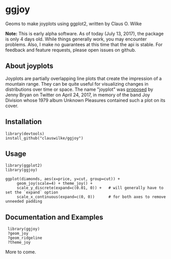 # ggjoy
Geoms to make joyplots using ggplot2, written by Claus O. Wilke

**Note:** This is early alpha software. As of today (July 13, 2017), the package is only 4 days old. While things generally work, you may encounter problems. Also, I make no guarantees at this time that the api is stable. For feedback and feature requests, please open issues on github.

## About joyplots

Joyplots are partially overlapping line plots that create the impression of a mountain range. They can be quite useful for visualizing changes in distributions over time or space. The name "joyplot" was [proposed](
https://twitter.com/JennyBryan/status/856674638981550080) by Jenny Bryan on Twitter on April 24, 2017, in memory of the band Joy Division whose 1979 album Unknown Pleasures contained such a plot on its cover. 

## Installation

    library(devtools)
    install_github("clauswilke/ggjoy")

## Usage

    library(ggplot2)
    library(ggjoy)
    
    ggplot(diamonds, aes(x=price, y=cut, group=cut)) +
         geom_joy(scale=4) + theme_joy() +
         scale_y_discrete(expand=c(0.01, 0)) +   # will generally have to set the `expand` option
         scale_x_continuous(expand=c(0, 0))      # for both axes to remove unneeded padding
 
 ## Documentation and Examples
 
     library(ggjoy)
     ?geom_joy
     ?geom_ridgeline
     ?theme_joy
     
 More to come.
